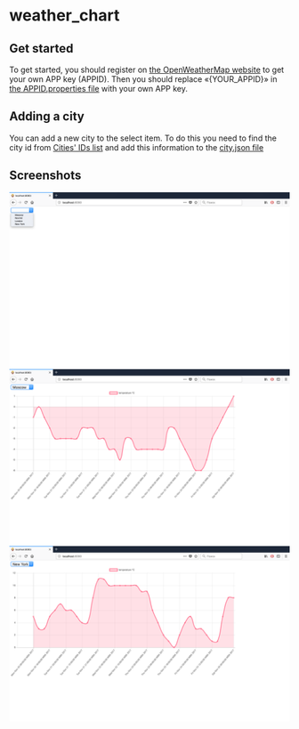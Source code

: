# weather_chart

## Get started
To get started, you should register on [the OpenWeatherMap website](https://openweathermap.org/) to get your own APP key (APPID). Then you should replace «{YOUR_APPID}» in [the APPID.properties file](https://github.com/eranight/weather_chart/blob/master/src/main/resources/APPID.properties) with your own APP key.

## Adding a city
You can add a new city to the select item. To do this you need to find the city id from [Cities' IDs list](http://bulk.openweathermap.org/sample/city.list.json.gz) and add this information to the [city.json file](https://github.com/eranight/weather_chart/blob/master/src/main/resources/cities.json)

## Screenshots

![alt text](https://github.com/eranight/weather_chart/blob/master/screenshots/screenshot_1.png)
![alt text](https://github.com/eranight/weather_chart/blob/master/screenshots/screenshot_2.png)
![alt text](https://github.com/eranight/weather_chart/blob/master/screenshots/screenshot_3.png)
